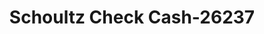 ---
f_zip-code: 70433
f_state-code: LA
title: Schoultz Check Cash-26237
f_phone: 985-893-9000
f_city-only: Covington
f_address: 842 North Collins Boulevard Covington
f_location-unique-id: '26237'
slug: schoultz-check-cash-26237
updated-on: '2024-05-30T13:46:58.046Z'
created-on: '2024-05-30T13:36:59.803Z'
published-on: '2024-05-30T13:54:32.469Z'
f_city-state: cms/city/covington-la.md
f_company: cms/company/schoultz-check-cash.md
f_state: cms/state/louisiana.md
layout: '[payday-loan].html'
tags: payday-loan
---